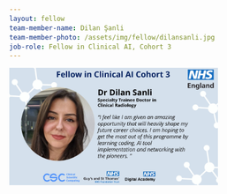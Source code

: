 ```yaml
---
layout: fellow
team-member-name: Dilan Şanli
team-member-photo: /assets/img/fellow/dilansanli.jpg
job-role: Fellow in Clinical AI, Cohort 3
---
```

<img src="assets/img/fellow/card/DSquote.jpg" alt="Alt text" style="width:75%;">
